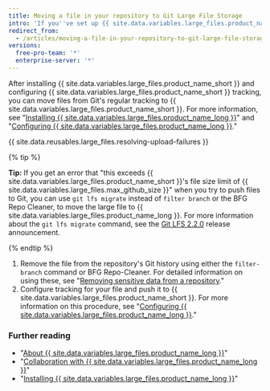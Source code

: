 ```yaml
---
title: Moving a file in your repository to Git Large File Storage
intro: 'If you''ve set up {{ site.data.variables.large_files.product_name_short }}, and you have an existing file in your repository that needs to be tracked in {{ site.data.variables.large_files.product_name_short }}, you need to first remove it from your repository.'
redirect_from:
  - /articles/moving-a-file-in-your-repository-to-git-large-file-storage
versions:
  free-pro-team: '*'
  enterprise-server: '*'
---
```

After installing {{ site.data.variables.large_files.product_name_short }} and configuring {{ site.data.variables.large_files.product_name_short }} tracking, you can move files from Git's regular tracking to {{ site.data.variables.large_files.product_name_short }}. For more information, see "[Installing {{ site.data.variables.large_files.product_name_long }}](/github/managing-large-files/installing-git-large-file-storage)" and "[Configuring {{ site.data.variables.large_files.product_name_long }}](/github/managing-large-files/configuring-git-large-file-storage)."

{{ site.data.reusables.large_files.resolving-upload-failures }}

{% tip %}

**Tip:** If you get an error that "this exceeds {{ site.data.variables.large_files.product_name_short }}'s file size limit of {{ site.data.variables.large_files.max_github_size }}" when you try to push files to Git, you can use `git lfs migrate` instead of `filter branch` or the BFG Repo Cleaner, to move the large file to {{ site.data.variables.large_files.product_name_long }}. For more information about the `git lfs migrate` command, see the [Git LFS 2.2.0](https://github.com/blog/2384-git-lfs-2-2-0-released) release announcement.

{% endtip %}

1.  Remove the file from the repository's Git history using either the `filter-branch` command or BFG Repo-Cleaner. For detailed information on using these, see "[Removing sensitive data from a repository](/articles/removing-sensitive-data-from-a-repository)."
2. Configure tracking for your file and push it to {{ site.data.variables.large_files.product_name_short }}. For more information on this procedure, see "[Configuring {{ site.data.variables.large_files.product_name_long }}](/articles/configuring-git-large-file-storage)."

### Further reading

- "[About {{ site.data.variables.large_files.product_name_long }}](/articles/about-git-large-file-storage)"
- "[Collaboration with {{ site.data.variables.large_files.product_name_long }}](/articles/collaboration-with-git-large-file-storage/)"
- "[Installing {{ site.data.variables.large_files.product_name_long }}](/articles/installing-git-large-file-storage)"
